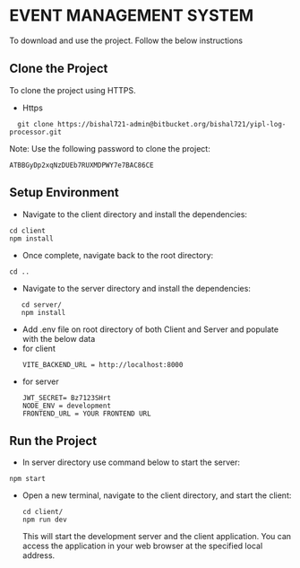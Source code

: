 
# EVENT MANAGEMENT SYSTEM
To download and use the project. Follow the below instructions

## Clone the Project
To clone the project using HTTPS.
- Https
```
  git clone https://bishal721-admin@bitbucket.org/bishal721/yipl-log-processor.git
  ```
  Note: Use the following password to clone the project:
  ```
  ATBBGyDp2xqNzDUEb7RUXMDPWY7e7BAC86CE
  ```
  ## Setup Environment
  - Navigate to the client directory and install the dependencies:
  ``` 
  cd client
  npm install
  ```
  - Once complete, navigate back to the root directory:
  ```
  cd ..
  ```
  - Navigate to the server directory and install the dependencies:
 ```
    cd server/
    npm install
  ```
  - Add .env file on root directory of both Client and Server and populate with the below data
  - for client
    ```
    VITE_BACKEND_URL = http://localhost:8000
    ```
  - for server
    ```
    JWT_SECRET= Bz7123SHrt
    NODE_ENV = development
    FRONTEND_URL = YOUR FRONTEND URL
    ```  
  ## Run the Project 
  - In server directory use command below to start the server:
  ```
  npm start
  ```
- Open a new terminal, navigate to the client directory, and start the client:
  ```
  cd client/
  npm run dev
  ```
  

  This will start the development server and the client application. You can access the application in your web browser at the specified local address.

  
  
  
